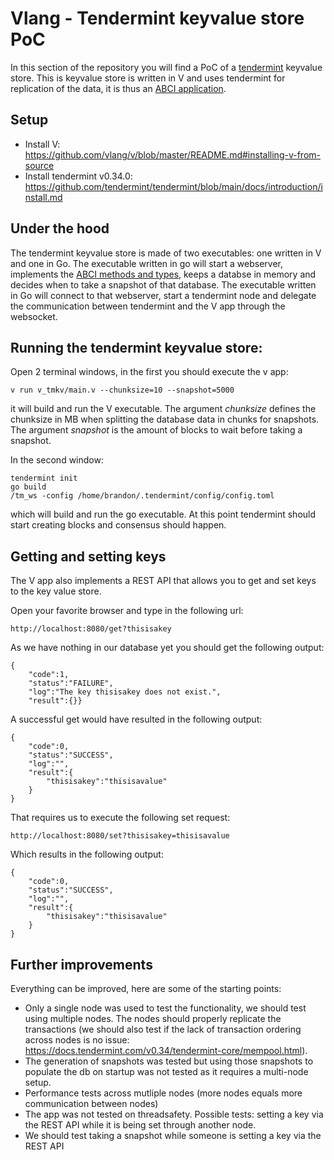 # Vlang - Tendermint keyvalue store PoC

In this section of the repository you will find a PoC of a [tendermint](https://tendermint.com/) keyvalue store. This is keyvalue store is written in V and uses tendermint for replication of the data, it is thus an [ABCI application](https://docs.tendermint.com/v0.34/tutorials/go-built-in.html#). 

## Setup

- Install V: https://github.com/vlang/v/blob/master/README.md#installing-v-from-source
- Install tendermint v0.34.0: https://github.com/tendermint/tendermint/blob/main/docs/introduction/install.md

## Under the hood

The tendermint keyvalue store is made of two executables: one written in V and one in Go. The executable written in go will start a webserver, implements the [ABCI methods and types](https://github.com/tendermint/tendermint/blob/v0.34.x/spec/abci/abci.md), keeps a databse in memory and decides when to take a snapshot of that database. The executable written in Go will connect to that webserver, start a tendermint node and delegate the communication between tendermint and the V app through the websocket. 

## Running the tendermint keyvalue store:

Open 2 terminal windows, in the first you should execute the v app:

```
v run v_tmkv/main.v --chunksize=10 --snapshot=5000
```
it will build and run the V executable. The argument *chunksize* defines the chunksize in MB when splitting the database data in chunks for snapshots. The argument *snapshot* is the amount of blocks to wait before taking a snapshot.

In the second window:

```
tendermint init
go build
/tm_ws -config /home/brandon/.tendermint/config/config.toml
```
which will build and run the go executable. At this point tendermint should start creating blocks and consensus should happen.

## Getting and setting keys

The V app also implements a REST API that allows you to get and set keys to the key value store.

Open your favorite browser and type in the following url:

```
http://localhost:8080/get?thisisakey
```

As we have nothing in our database yet you should get the following output:
```
{
    "code":1,
    "status":"FAILURE",
    "log":"The key thisisakey does not exist.",
    "result":{}}
```

A successful get would have resulted in the following output:
```
{
    "code":0,
    "status":"SUCCESS",
    "log":"",
    "result":{
        "thisisakey":"thisisavalue"
    }
}
```

That requires us to execute the following set request:
```
http://localhost:8080/set?thisisakey=thisisavalue
```

Which results in the following output:
```
{
    "code":0,
    "status":"SUCCESS",
    "log":"",
    "result":{
        "thisisakey":"thisisavalue"
    }
}
```

## Further improvements

Everything can be improved, here are some of the starting points:
- Only a single node was used to test the functionality, we should test using multiple nodes. The nodes should properly replicate the transactions (we should also test if the lack of transaction ordering across nodes is no issue: https://docs.tendermint.com/v0.34/tendermint-core/mempool.html).
- The generation of snapshots was tested but using those snapshots to populate the db on startup was not tested as it requires a multi-node setup. 
- Performance tests across mutliple nodes (more nodes equals more communication between nodes)
- The app was not tested on threadsafety. Possible tests: setting a key via the REST API while it is being set through another node.
- We should test taking a snapshot while someone is setting a key via the REST API